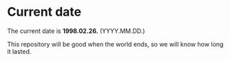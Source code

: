 # Current date

The current date is **1998.02.26.** (YYYY.MM.DD.)

This repository will be good when the world ends, so we will know how long it lasted.